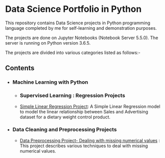 # Data Science Portfolio in Python

This repository contains Data Science projects in Python programming language completed by me for self-learning and demonstration purposes. 

The projects are done on Jupyter Notebooks (Notebook Server 5.5.0). The server is running on Python version 3.6.5.

The projects are divided into various categories listed as follows:- 

## Contents
 
  - ### Machine Learning with Python 
      
      -  ### Supervised Learning : Regression Projects 
   
       - [Simple Linear Regression Project](https://github.com/pb111/data-science-portfolio/blob/master/SLR%20Project.ipynb): A Simple  Linear   Regression model to model the linear relationship between Sales and Advertising dataset for a dietary weight control product.   
           
   -  ### Data Cleaning and Preprocessing Projects
   
       - [Data Preprocessing Project- Dealing with missing numerical values](https://github.com/pb111/Data-Preprocessing-Project-Dealing-with-Missing-Numerical-Values) : This project describes various techniques to deal with missing numerical values. 
